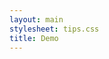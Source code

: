 ```yaml
---
layout: main
stylesheet: tips.css
title: Demo
---
```

<div class="photo-container">
  <div class="photo" style="--image:
    url('https://s3-us-west-2.amazonaws.com/s.cdpn.io/448976/berlin.jpg');
    --angle: -5deg; --x: 5%; --y: 15%; --caption:'Berlin in 2009'">
  </div>
</div>